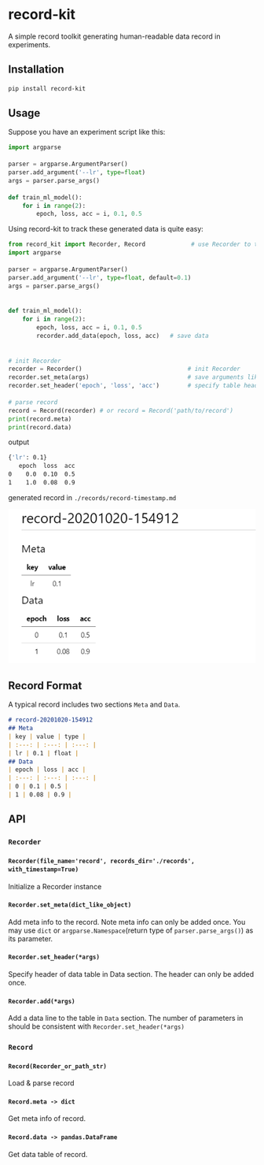 # record-kit
A simple record toolkit generating human-readable data record in experiments.

##  Installation
```bash
pip install record-kit
```

## Usage
Suppose you have an experiment script like this:
```python
import argparse

parser = argparse.ArgumentParser()
parser.add_argument('--lr', type=float)
args = parser.parse_args()

def train_ml_model():
    for i in range(2):
        epoch, loss, acc = i, 0.1, 0.5
```

Using record-kit to track these generated data is quite easy:
```python
from record_kit import Recorder, Record             # use Recorder to track experiment data
import argparse

parser = argparse.ArgumentParser()
parser.add_argument('--lr', type=float, default=0.1)
args = parser.parse_args()


def train_ml_model():
    for i in range(2):
        epoch, loss, acc = i, 0.1, 0.5
        recorder.add_data(epoch, loss, acc)   # save data


# init Recorder
recorder = Recorder()                              # init Recorder
recorder.set_meta(args)                            # save arguments like hyperparameters
recorder.set_header('epoch', 'loss', 'acc')        # specify table header

# parse record
record = Record(recorder) # or record = Record('path/to/record')
print(record.meta)
print(record.data)
```
output
```bash
{'lr': 0.1}
   epoch  loss  acc
0    0.0  0.10  0.5
1    1.0  0.08  0.9
```

generated record in `./records/record-timestamp.md`

![record_example](https://github.com/actcwlf/record-kit/blob/main/docs/record.png)
## Record Format
A typical record includes two sections `Meta` and `Data`.
```markdown
# record-20201020-154912
## Meta
| key | value | type |
| :---: | :---: | :---: |
| lr | 0.1 | float |
## Data
| epoch | loss | acc |
| :---: | :---: | :---: |
| 0 | 0.1 | 0.5 |
| 1 | 0.08 | 0.9 |
```
## API
### `Recorder`
#### `Recorder(file_name='record', records_dir='./records', with_timestamp=True)`
Initialize a Recorder instance

#### `Recorder.set_meta(dict_like_object)`
Add meta info to the record. Note meta info can only be added once. 
You may use `dict` or `argparse.Namespace`(return type of `parser.parse_args()`) as its parameter.

#### `Recorder.set_header(*args)`
Specify header of data table in Data section. The header can only be added once. 

#### `Recorder.add(*args)`
Add a data line to the table in `Data` section.
The number of parameters in should be consistent with `Recorder.set_header(*args)`

### `Record`
#### `Record(Recorder_or_path_str)`
Load & parse record

#### `Record.meta -> dict`
Get meta info of record.

#### `Record.data -> pandas.DataFrame`
Get data table of record.

